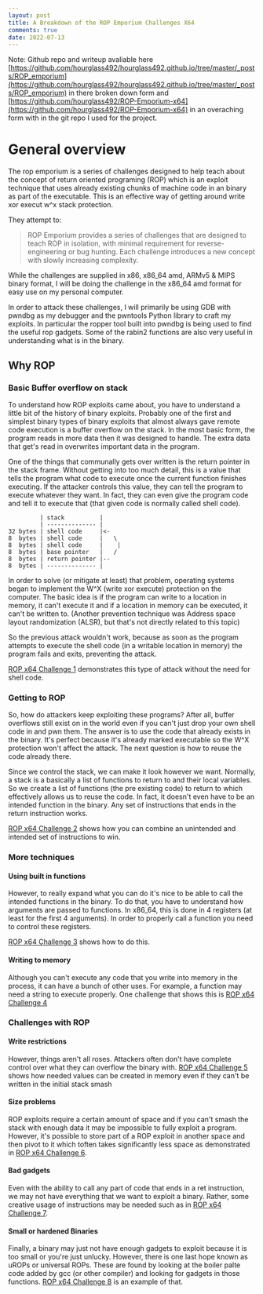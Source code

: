 ```yaml
---
layout: post
title: A Breakdown of the ROP Emporium Challenges X64
comments: true
date: 2022-07-13
---
```

Note: Github repo and writeup avaliable here [https://github.com/hourglass492/hourglass492.github.io/tree/master/_posts/ROP_emporium](https://github.com/hourglass492/hourglass492.github.io/tree/master/_posts/ROP_emporium) in there broken down form and [https://github.com/hourglass492/ROP-Emporium-x64](https://github.com/hourglass492/ROP-Emporium-x64) in an overaching form with in the git repo I used for the project.


# General overview 

The rop emporium is a series of challenges designed to help teach about the concept of return oriented programing (ROP) which is an exploit technique that uses already existing chunks of machine code in an binary as part of the executable. This is an effective way of getting around write xor execut w^x stack protection.

They attempt to:
>ROP Emporium provides a series of challenges that are designed to teach ROP in isolation, with minimal requirement for reverse-engineering or bug hunting. Each challenge introduces a new concept with slowly increasing complexity.

While the challenges are supplied in x86, x86_64 amd, ARMv5 & MIPS binary format, I will be doing the challenge in the x86_64 amd format for easy use on my personal computer.

In order to attack these challenges, I will primarily be using GDB with pwndbg as my debugger and the pwntools Python library to craft my exploits. In particular the ropper tool built into pwndbg is being used to find the useful rop gadgets. Some of the rabin2 functions are also very useful in understanding what is in the binary.



## Why ROP


### Basic Buffer overflow on stack

To understand how ROP exploits came about, you have to understand a little bit of the history of binary exploits. Probably one of the first and simplest binary types of binary exploits that almost always gave remote code execution is a buffer overflow on the stack. In the most basic form, the program reads in more data then it was designed to handle. The extra data that get's read in overwrites important data in the program.

One of the things that communally gets over written is the return pointer in the stack frame. Without getting into too much detail, this is a value that tells the program what code to execute once the current function finishes executing. If the attacker controls this value, they can tell the program to execute whatever they want. In fact, they can even give the program code and tell it to execute that (that given code is normally called shell code).

```
         | stack          |
         | -------------- |
32 bytes | shell code     |<- 
8  bytes | shell code     |   \
8  bytes | shell code     |    |
8  bytes | base pointer   |   /
8  bytes | return pointer |-- 
8  bytes | -------------- |

```


In order to solve (or mitigate at least) that problem, operating systems began to implement the W^X (write xor execute) protection on the computer. The basic idea is if the program can write to a location in memory, it can't execute it and if a location in memory can be executed, it can't be written to. (Another prevention technique was Address space layout randomization (ALSR), but that's not directly related to this topic)

So the previous attack wouldn't work, because as soon as the program attempts to execute the shell code (in a writable location in memory) the program fails and exits, preventing the attack.


[ROP x64 Challenge 1](https://nicholaskrabbenhoft.com/ROP_emporium/ROP-x64-Challenge-1) demonstrates this type of attack without the need for shell code.

### Getting to ROP

So, how do attackers keep exploiting these programs? After all, buffer overflows still exist on in the world even if you can't just drop your own shell code in and pwn them. The answer is to use the code that already exists in the binary. It's perfect because it's already marked executable so the W^X protection won't affect the attack. The next question is how to reuse the code already there.

Since we control the stack, we can make it look however we want. Normally, a stack is a basically a list of functions to return to and their local variables. So we create a list of functions (the pre existing code) to return to which effectively allows us to reuse the code. In fact, it doesn't even have to be an intended function in the binary. Any set of instructions that ends in the return instruction works.

[ROP x64 Challenge 2](https://nicholaskrabbenhoft.com/ROP_emporium/ROP-x64-Challenge-2) shows how you can combine an unintended and intended set of instructions to win.

### More techniques
#### Using built in functions

However, to really expand what you can do it's nice to be able to call the intended functions in the binary. To do that, you have to understand how arguments are passed to functions. In x86_64, this is done in 4 registers (at least for the first 4 arguments). In order to properly call a function you need to control these registers.


[ROP x64 Challenge 3](https://nicholaskrabbenhoft.com/ROP_emporium/ROP-x64-Challenge-3) shows how to do this.


#### Writing to memory

Although you can't execute any code that you write into memory in the process, it can have a bunch of other uses. For example, a function may need a string to execute properly. One challenge that shows this is [ROP x64 Challenge 4](https://nicholaskrabbenhoft.com/ROP_emporium/ROP-x64-Challenge-4)


### Challenges with ROP

#### Write restrictions
However, things aren't all roses. Attackers often don't have complete control over what they can overflow the binary with. [ROP x64 Challenge 5](https://nicholaskrabbenhoft.com/ROP_emporium/ROP-x64-Challenge-5) shows how needed values can be created in memory even if they can't be written in the initial stack smash

#### Size problems
ROP exploits require a certain amount of space and if you can't smash the stack with enough data it may be impossible to fully exploit a program. However, it's possible to store part of a ROP exploit in another space and then pivot to it which toften takes significantly less space as demonstrated in [ROP x64 Challenge 6](https://nicholaskrabbenhoft.com/ROP_emporium/ROP-x64-Challenge-6).

#### Bad gadgets
Even with the ability to call any part of code that ends in a ret instruction, we may not have everything that we want to exploit a binary. Rather, some creative usage of instructions may be needed such as in [ROP x64 Challenge 7](https://nicholaskrabbenhoft.com/ROP_emporium/ROP-x64-Challenge-7).


#### Small or hardened Binaries
Finally, a binary may just not have enough gadgets to exploit because it is too small or you're just unlucky. However, there is one last hope known as uROPs or universal ROPs. These are found by looking at the boiler palte code added by gcc (or other compiler) and looking for gadgets in those functions. [ROP x64 Challenge 8](https://nicholaskrabbenhoft.com/ROP_emporium/ROP-x64-Challenge-8) is an example of that.
